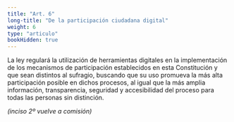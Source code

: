 ```yaml
---
title: "Art. 6"
long-title: "De la participación ciudadana digital"
weight: 6
type: "articulo"
bookHidden: true
---
```

La ley regulará la utilización de herramientas digitales en la implementación de los mecanismos de participación establecidos en esta Constitución y que sean distintos al sufragio, buscando que su uso promueva la más alta participación posible en dichos procesos, al igual que la más amplia información, transparencia, seguridad y accesibilidad del proceso para todas las personas sin distinción.


*(inciso 2º vuelve a comisión)*

